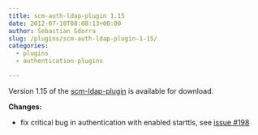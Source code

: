 ```yaml
---
title: scm-auth-ldap-plugin 1.15
date: 2012-07-10T08:08:13+00:00
author: Sebastian Sdorra
slug: /plugins/scm-auth-ldap-plugin-1-15/
categories:
  - plugins
  - authentication-plugins

---
```

Version 1.15 of the [scm-ldap-plugin](https://github.com/scm-manager/scm-ldap-plugin) is available for download.

**Changes:**

- fix critical bug in authentication with enabled starttls, see [issue #198](https://github.com/scm-manager/scm-manager/issues/198)
